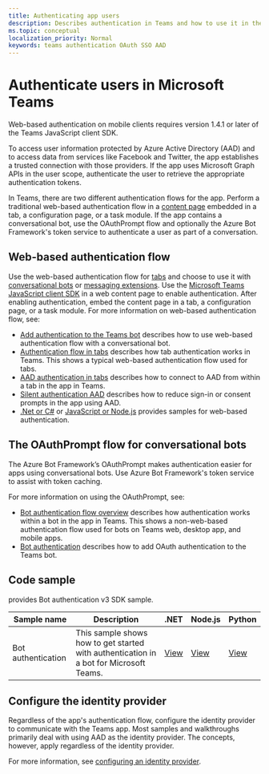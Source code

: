 ```yaml
---
title: Authenticating app users
description: Describes authentication in Teams and how to use it in the apps
ms.topic: conceptual
localization_priority: Normal
keywords: teams authentication OAuth SSO AAD
---
```

# Authenticate users in Microsoft Teams

Web-based authentication on mobile clients requires version 1.4.1 or later of the Teams JavaScript client SDK.

To access user information protected by Azure Active Directory (AAD) and to access data from services like Facebook and Twitter, the app establishes a trusted connection with those providers. If the app uses Microsoft Graph APIs in the user scope, authenticate the user to retrieve the appropriate authentication tokens.

In Teams, there are two different authentication flows for the app. Perform a traditional web-based authentication flow in a [content page](~/tabs/how-to/create-tab-pages/content-page.md) embedded in a tab, a configuration page, or a task module. If the app contains a conversational bot, use the OAuthPrompt flow and optionally the Azure Bot Framework's token service to authenticate a user as part of a conversation.

## Web-based authentication flow

Use the web-based authentication flow for [tabs](~/tabs/what-are-tabs.md) and choose to use it with [conversational bots](~/bots/what-are-bots.md) or [messaging extensions](~/messaging-extensions/what-are-messaging-extensions.md). Use the [Microsoft Teams JavaScript client SDK](/javascript/api/overview/msteams-client) in a web content page to enable authentication. After enabling authentication, embed the content page in a tab, a configuration page, or a task module. For more information on web-based authentication flow, see:

* [Add authentication to the Teams bot](~/bots/how-to/authentication/add-authentication.md) describes how to use web-based authentication flow with a conversational bot.
* [Authentication flow in tabs](~/tabs/how-to/authentication/auth-flow-tab.md) describes how tab authentication works in Teams. This shows a typical web-based authentication flow used for tabs.
* [AAD authentication in tabs](~/tabs/how-to/authentication/auth-tab-AAD.md) describes how to connect to AAD from within a tab in the app in Teams.
* [Silent authentication AAD](~/tabs/how-to/authentication/auth-silent-AAD.md) describes how to reduce sign-in or consent prompts in the app using AAD.
* [.Net or C#](https://github.com/OfficeDev/microsoft-teams-sample-complete-csharp) or [JavaScript or Node.js](https://github.com/OfficeDev/microsoft-teams-sample-complete-node) provides samples for web-based authentication.

## The OAuthPrompt flow for conversational bots

The Azure Bot Framework’s OAuthPrompt makes authentication easier for apps using conversational bots. Use Azure Bot Framework's token service to assist with token caching.

For more information on using the OAuthPrompt, see:

* [Bot authentication flow overview](~/bots/how-to/authentication/auth-flow-bot.md) describes how authentication works within a bot in the app in Teams. This shows a non-web-based authentication flow used for bots on Teams web, desktop app, and mobile apps.
* [Bot authentication](~/bots/how-to/authentication/add-authentication.md) describes how to add OAuth authentication to the Teams bot.

## Code sample

provides Bot authentication v3 SDK sample.

| **Sample name** | **Description** | **.NET** | **Node.js** | **Python** |
|---------------|------------|------------|-------------|---------------|
| Bot authentication | This sample shows how to get started with authentication in a bot for Microsoft Teams. | [View](https://github.com/microsoft/BotBuilder-Samples/tree/master/samples/csharp_dotnetcore/46.teams-auth) | [View](https://github.com/microsoft/BotBuilder-Samples/tree/master/samples/javascript_nodejs/46.teams-auth) | [View](https://github.com/microsoft/BotBuilder-Samples/tree/main/samples/python/46.teams-auth) |

## Configure the identity provider

Regardless of the app's authentication flow, configure the identity provider to communicate with the Teams app. Most samples and walkthroughs primarily deal with using AAD as the identity provider. The concepts, however, apply regardless of the identity provider.

For more information, see [configuring an identity provider](~/concepts/authentication/configure-identity-provider.md).
